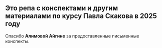 ## Это репа с конспектами и другим материалами по курсу Павла Скакова в 2025 году

Спасибо **Алимовой Айгине** за предоставленные письменные конспекты.
